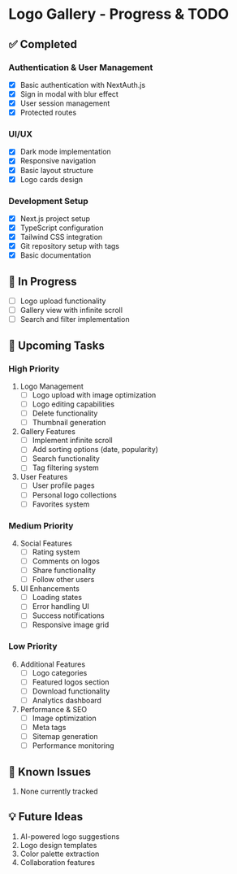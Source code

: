 # Logo Gallery - Progress & TODO

## ✅ Completed

### Authentication & User Management
- [x] Basic authentication with NextAuth.js
- [x] Sign in modal with blur effect
- [x] User session management
- [x] Protected routes

### UI/UX
- [x] Dark mode implementation
- [x] Responsive navigation
- [x] Basic layout structure
- [x] Logo cards design

### Development Setup
- [x] Next.js project setup
- [x] TypeScript configuration
- [x] Tailwind CSS integration
- [x] Git repository setup with tags
- [x] Basic documentation

## 🚧 In Progress
- [ ] Logo upload functionality
- [ ] Gallery view with infinite scroll
- [ ] Search and filter implementation

## 📝 Upcoming Tasks

### High Priority
1. Logo Management
   - [ ] Logo upload with image optimization
   - [ ] Logo editing capabilities
   - [ ] Delete functionality
   - [ ] Thumbnail generation

2. Gallery Features
   - [ ] Implement infinite scroll
   - [ ] Add sorting options (date, popularity)
   - [ ] Search functionality
   - [ ] Tag filtering system

3. User Features
   - [ ] User profile pages
   - [ ] Personal logo collections
   - [ ] Favorites system

### Medium Priority
4. Social Features
   - [ ] Rating system
   - [ ] Comments on logos
   - [ ] Share functionality
   - [ ] Follow other users

5. UI Enhancements
   - [ ] Loading states
   - [ ] Error handling UI
   - [ ] Success notifications
   - [ ] Responsive image grid

### Low Priority
6. Additional Features
   - [ ] Logo categories
   - [ ] Featured logos section
   - [ ] Download functionality
   - [ ] Analytics dashboard

7. Performance & SEO
   - [ ] Image optimization
   - [ ] Meta tags
   - [ ] Sitemap generation
   - [ ] Performance monitoring

## 🐛 Known Issues
1. None currently tracked

## 💡 Future Ideas
1. AI-powered logo suggestions
2. Logo design templates
3. Color palette extraction
4. Collaboration features 